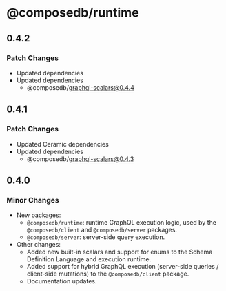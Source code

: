 # @composedb/runtime

## 0.4.2

### Patch Changes

- Updated dependencies
- Updated dependencies
  - @composedb/graphql-scalars@0.4.4

## 0.4.1

### Patch Changes

- Updated Ceramic dependencies
- Updated dependencies
  - @composedb/graphql-scalars@0.4.3

## 0.4.0

### Minor Changes

- New packages:
  - `@composedb/runtime`: runtime GraphQL execution logic, used by the
    `@composedb/client` and `@composedb/server` packages.
  - `@composedb/server`: server-side query execution.
- Other changes:
  - Added new built-in scalars and support for enums to the Schema Definition
    Language and execution runtime.
  - Added support for hybrid GraphQL execution (server-side queries /
    client-side mutations) to the `@composedb/client` package.
  - Documentation updates.
